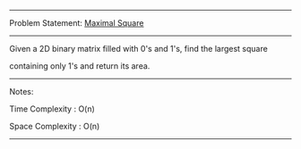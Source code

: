 ******************************************************************************
Problem Statement: [Maximal Square](https://leetcode.com/problems/maximal-square/#/description)
******************************************************************************
Given a 2D binary matrix filled with 0's and 1's, find the largest square

containing only 1's and return its area. 

******************************************************************************
Notes:

Time Complexity : O(n)

Space Complexity : O(n) 

******************************************************************************
